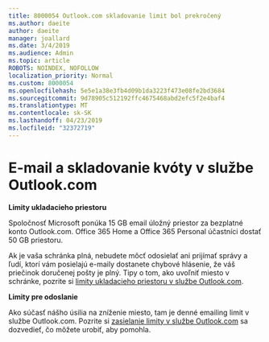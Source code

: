 ```yaml
---
title: 8000054 Outlook.com skladovanie limit bol prekročený
ms.author: daeite
author: daeite
manager: joallard
ms.date: 3/4/2019
ms.audience: Admin
ms.topic: article
ROBOTS: NOINDEX, NOFOLLOW
localization_priority: Normal
ms.custom: 8000054
ms.openlocfilehash: 5e5e1a38e3fb4d09b1da3223f473e08fe2bd3684
ms.sourcegitcommit: 9d78905c512192ffc4675468abd2efc5f2e4baf4
ms.translationtype: MT
ms.contentlocale: sk-SK
ms.lasthandoff: 04/23/2019
ms.locfileid: "32372719"
---
```

# <a name="email-and-storage-quota-in-outlookcom"></a>E-mail a skladovanie kvóty v službe Outlook.com

**Limity ukladacieho priestoru**

Spoločnosť Microsoft ponúka 15 GB email úložný priestor za bezplatné konto Outlook.com. Office 365 Home a Office 365 Personal účastníci dostať 50 GB priestoru.
  
Ak je vaša schránka plná, nebudete môcť odosielať ani prijímať správy a ľudí, ktorí vám posielajú e-maily dostanete chybové hlásenie, že váš priečinok doručenej pošty je plný. Tipy o tom, ako uvoľniť miesto v schránke, pozrite si [limity ukladacieho priestoru v službe Outlook.com](https://go.microsoft.com/fwlink/p/?linkid=2001900&amp;clcid=0x409).

**Limity pre odoslanie**

Ako súčasť nášho úsilia na zníženie miesto, tam je denné emailing limit v službe Outlook.com. Pozrite si [zasielanie limity v službe Outlook.com](https://support.office.com/article/279ee200-594c-40f0-9ec8-bb6af7735c2e) sa dozvedieť, čo môžete urobiť, aby pomohla.